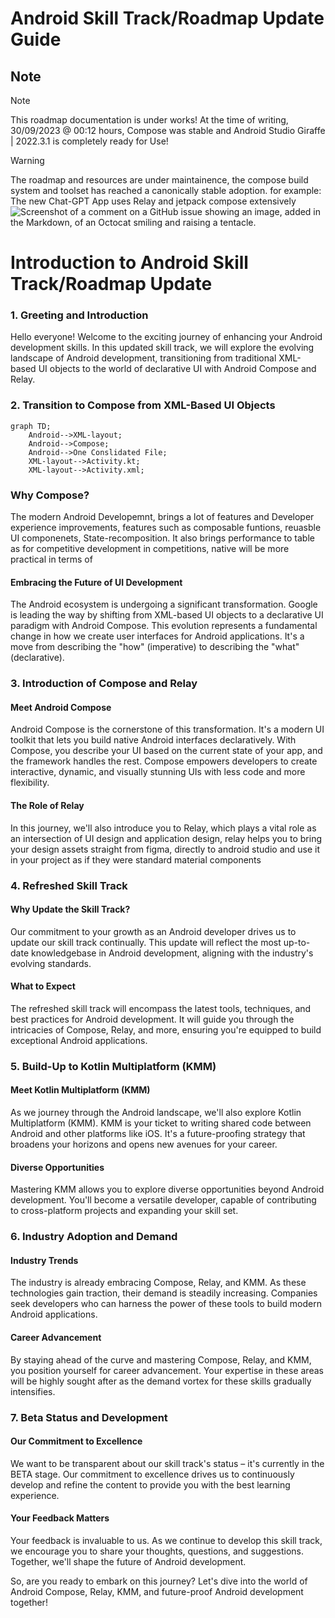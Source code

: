 # Android Skill Track/Roadmap Update Guide
## Note 
> [!NOTE]
> This roadmap documentation is under works! 
> At the time of writing, 30/09/2023 @ 00:12 hours, Compose was stable and Android Studio Giraffe | 2022.3.1 is completely ready for Use! 

> [!WARNING]
> The roadmap and resources are under maintainence, the compose build system and toolset has  reached a canonically stable adoption.
> for example: The new Chat-GPT App uses Relay and jetpack compose extensively 
![Screenshot of a comment on a GitHub issue showing an image, added in the Markdown, of an Octocat smiling and raising a tentacle.](../jetpackCompose/examples.png)


# Introduction to Android Skill Track/Roadmap Update

### 1. Greeting and Introduction

Hello everyone! Welcome to the exciting journey of enhancing your Android development skills. In this updated skill track, we will explore the evolving landscape of Android development, transitioning from traditional XML-based UI objects to the world of declarative UI with Android Compose and Relay.

### 2. Transition to Compose from XML-Based UI Objects


```mermaid
graph TD;
    Android-->XML-layout;
    Android-->Compose;
    Android-->One Conslidated File;
    XML-layout-->Activity.kt;
    XML-layout-->Activity.xml;
```
### Why Compose?
The modern Android Developemnt, brings a lot of features and Developer experience improvements, features such as composable funtions, reuasble UI componenets, State-recomposition. It also brings performance to table as for competitive development in competitions, native will be more practical in terms of 

#### Embracing the Future of UI Development

The Android ecosystem is undergoing a significant transformation. Google is leading the way by shifting from XML-based UI objects to a declarative UI paradigm with Android Compose. This evolution represents a fundamental change in how we create user interfaces for Android applications. It's a move from describing the "how" (imperative) to describing the "what" (declarative).



### 3. Introduction of Compose and Relay

#### Meet Android Compose

Android Compose is the cornerstone of this transformation. It's a modern UI toolkit that lets you build native Android interfaces declaratively. With Compose, you describe your UI based on the current state of your app, and the framework handles the rest. Compose empowers developers to create interactive, dynamic, and visually stunning UIs with less code and more flexibility.

#### The Role of Relay

In this journey, we'll also introduce you to Relay, which plays a vital role as an intersection of UI design and application design, relay helps you to bring your design assets straight from figma, directly to android studio and use it in your project as if they were standard material components 

### 4. Refreshed Skill Track

#### Why Update the Skill Track?

Our commitment to your growth as an Android developer drives us to update our skill track continually. This update will reflect the most up-to-date knowledgebase in Android development, aligning with the industry's evolving standards.

#### What to Expect

The refreshed skill track will encompass the latest tools, techniques, and best practices for Android development. It will guide you through the intricacies of Compose, Relay, and more, ensuring you're equipped to build exceptional Android applications.

### 5. Build-Up to Kotlin Multiplatform (KMM)

#### Meet Kotlin Multiplatform (KMM)

As we journey through the Android landscape, we'll also explore Kotlin Multiplatform (KMM). KMM is your ticket to writing shared code between Android and other platforms like iOS. It's a future-proofing strategy that broadens your horizons and opens new avenues for your career.

#### Diverse Opportunities

Mastering KMM allows you to explore diverse opportunities beyond Android development. You'll become a versatile developer, capable of contributing to cross-platform projects and expanding your skill set.

### 6. Industry Adoption and Demand

#### Industry Trends

The industry is already embracing Compose, Relay, and KMM. As these technologies gain traction, their demand is steadily increasing. Companies seek developers who can harness the power of these tools to build modern Android applications.

#### Career Advancement

By staying ahead of the curve and mastering Compose, Relay, and KMM, you position yourself for career advancement. Your expertise in these areas will be highly sought after as the demand vortex for these skills gradually intensifies.

### 7. Beta Status and Development

#### Our Commitment to Excellence

We want to be transparent about our skill track's status – it's currently in the BETA stage. Our commitment to excellence drives us to continuously develop and refine the content to provide you with the best learning experience.

#### Your Feedback Matters

Your feedback is invaluable to us. As we continue to develop this skill track, we encourage you to share your thoughts, questions, and suggestions. Together, we'll shape the future of Android development.

So, are you ready to embark on this journey? Let's dive into the world of Android Compose, Relay, KMM, and future-proof Android development together!
